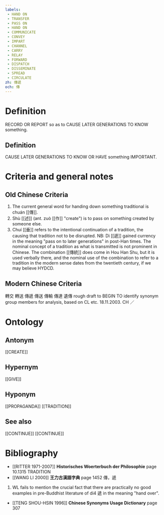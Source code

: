 ```yaml
---
labels: 
 - HAND ON
 - TRANSFER
 - PASS ON
 - HAND ON
 - COMMUNICATE
 - CONVEY
 - IMPART
 - CHANNEL
 - CARRY
 - RELAY
 - FORWARD
 - DISPATCH
 - DISSEMINATE
 - SPREAD
 - CIRCULATE
zh: 傳遞
och: 傳
---
```


# Definition
RECORD OR REPORT so as to CAUSE LATER GENERATIONS TO KNOW something.
## Definition
CAUSE LATER GENERATIONS TO KNOW OR HAVE something IMPORTANT.
# Criteria and general notes
## Old Chinese Criteria
1. The current general word for handing down something traditional is chuán [[傳]].
2. Shù [[述]] (ant. zuò [[作]] "create") is to pass on something created by someone else.
3. Chuí [[垂]] refers to the intentional continuation of a tradition, the causing that tradition not to be disrupted.
NB: Dì [[遞]] gained currency in the meaning "pass on to later generations" in post-Han times.
The nominal concept of a tradition as what is transmitted is not prominent in Chinese. The combination [[傳統]] does come in Hou Han Shu, but it is used verbally there, and the nominal use of the combination to refer to a tradition in the modern sense dates from the twentieth century, if we may believe HYDCD.
## Modern Chinese Criteria
轉交
轉送
傳遞
傳送
傳輸
傳達
遺傳
rough draft to BEGIN TO identify synonym group members for analysis, based on CL etc. 18.11.2003. CH ／
# Ontology

## Antonym
[[CREATE]]
## Hypernym
[[GIVE]]
## Hyponym
[[PROPAGANDA]]
[[TRADITION]]
## See also
[[CONTINUE]]
[[CONTINUE]]
# Bibliography
- [[RITTER 1971-2007]]
**Historisches Woerterbuch der Philosophie** page 10.1315
TRADITION
- [[WANG LI 2000]]
**王力古漢語字典** page 1452
傳，遞
1. WL fails to mention the crucial fact that there are practically no good examples in pre-Buddhist literature of di4 遞 in the meaning "hand over".
- [[TENG SHOU-HSIN 1996]]
**Chinese Synonyms Usage Dictionary** page 307
